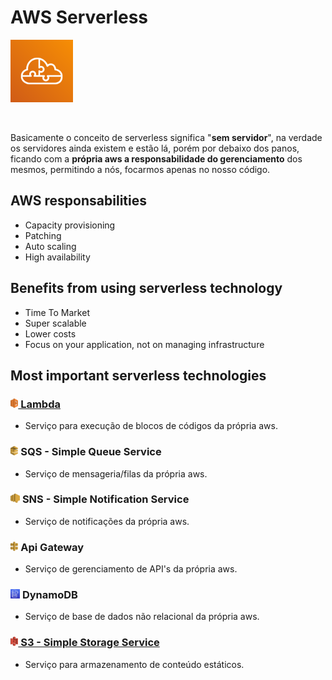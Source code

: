 # AWS Serverless

<img height=100px; alt="aws_serverless" src="../images/serverless.png" />

<p>&nbsp;</p>

Basicamente o conceito de serverless significa "**sem servidor**", na verdade os servidores ainda existem e estão lá, porém por debaixo dos panos, ficando com a **própria aws a responsabilidade do gerenciamento** dos mesmos, permitindo a nós, focarmos apenas no nosso código.

## AWS responsabilities

- Capacity provisioning
- Patching
- Auto scaling
- High availability

## Benefits from using serverless technology

- Time To Market
- Super scalable
- Lower costs
- Focus on your application, not on managing infrastructure

## Most important serverless technologies

### **[<img height=15px; alt="lambda-icon" src="../images/lambda.png" /> Lambda](../Domains/Compute/Lambda/README.md)** 
 
- Serviço para execução de blocos de códigos da própria aws.

### <img height=15px; alt="sqs-icon" src="../images/sqs.png" /> **SQS - Simple Queue Service**

- Serviço de mensageria/filas da própria aws.

### <img height=15px; alt="sns-icon" src="../images/sns.png" /> **SNS - Simple Notification Service**

- Serviço de notificações da própria aws.

### <img height=15px; alt="api-gateway-icon" src="../images/api-gateway.png" /> **Api Gateway**

- Serviço de gerenciamento de API's da própria aws.

### <img height=15px; alt="dynamodb-icon" src="../images/dynamodb.png" /> **DynamoDB** 

- Serviço de base de dados não relacional da própria aws.

### **[<img height=15px; alt="s3-icon" src="../images/s3.png" /> S3 - Simple Storage Service](../Domains/Storage/S3/README.md)** 

- Serviço para armazenamento de conteúdo estáticos.